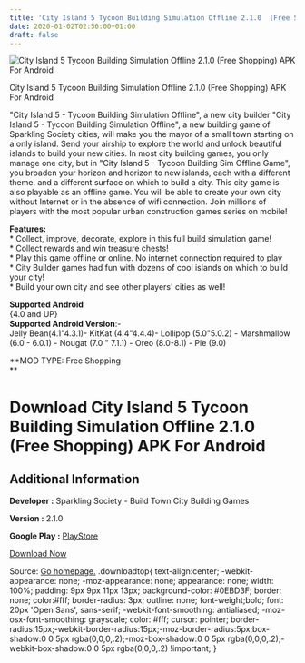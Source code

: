 ```yaml
---
title: 'City Island 5 Tycoon Building Simulation Offline 2.1.0  (Free Shopping) APK For Android'
date: 2020-01-02T02:56:00+01:00
draft: false
---
```


![City Island 5 Tycoon Building Simulation Offline 2.1.0  (Free Shopping) APK For Android](https://i1.wp.com/apkhome.net/wp-content/uploads/2019/11/City-Island-5-Tycoon-Building-Simulation-Offline-2.1.0--Free-Shopping.png "City Island 5 Tycoon Building Simulation Offline 2.1.0  (Free Shopping) APK For Android")

  

City Island 5 Tycoon Building Simulation Offline 2.1.0  (Free Shopping) APK For Android

"City Island 5 - Tycoon Building Simulation Offline", a new city builder "City Island 5 - Tycoon Building Simulation Offline", a new building game of Sparkling Society cities, will make you the mayor of a small town starting on a only island. Send your airship to explore the world and unlock beautiful islands to build your new cities. In most city building games, you only manage one city, but in "City Island 5 - Tycoon Building Sim Offline Game", you broaden your horizon and horizon to new islands, each with a different theme. and a different surface on which to build a city. This city game is also playable as an offline game. You will be able to create your own city without Internet or in the absence of wifi connection. Join millions of players with the most popular urban construction games series on mobile!

**Features:**  
\* Collect, improve, decorate, explore in this full build simulation game!  
\* Collect rewards and win treasure chests!  
\* Play this game offline or online. No internet connection required to play  
\* City Builder games had fun with dozens of cool islands on which to build your city!  
\* Build your own city and see other players' cities as well!

**Supported Android**  
{4.0 and UP}  
**Supported Android Version**:-  
Jelly Bean(4.1"4.3.1)- KitKat (4.4"4.4.4)- Lollipop (5.0"5.0.2) - Marshmallow (6.0 - 6.0.1) - Nougat (7.0 " 7.1.1) - Oreo (8.0-8.1) - Pie (9.0)

**MOD TYPE: Free Shopping  
**

Download City Island 5 Tycoon Building Simulation Offline 2.1.0  (Free Shopping) APK For Android
====================================================================================================

Additional Information
----------------------

**Developer :** Sparkling Society - Build Town City Building Games

**Version :** 2.1.0

**Google Play :** [PlayStore](https://play.google.com/store/apps/details?id=com.sparklingsociety.cityisland5)

  

[Download Now](https://store4app.co/post/city-island-5-tycoon-building-simulation-offline-2-1-0-od-free-shopping-apk-for-android_1573676826)

  
Source: [Go homepage.](https://store4app.co/post/city-island-5-tycoon-building-simulation-offline-2-1-0-od-free-shopping-apk-for-android_1573676826) .downloadtop{ text-align:center; -webkit-appearance: none; -moz-appearance: none; appearance: none; width: 100%; padding: 9px 9px 11px 13px; background-color: #0EBD3F; border: none; color:#fff; border-radius: 3px; outline: none; font-weight;bold; font: 20px 'Open Sans', sans-serif; -webkit-font-smoothing: antialiased; -moz-osx-font-smoothing: grayscale; color: #fff; cursor: pointer; border-radius:15px;-webkit-border-radius:15px;-moz-border-radius:5px;box-shadow:0 0 5px rgba(0,0,0,.2);-moz-box-shadow:0 0 5px rgba(0,0,0,.2);-webkit-box-shadow:0 0 5px rgba(0,0,0,.2) !important; }